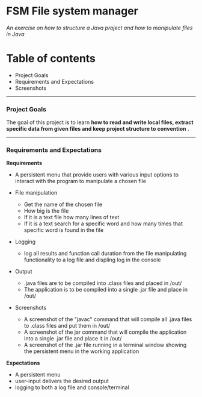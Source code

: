 # FSM File system manager #
*An exercise on how to structure a Java project and how to manipulate files in Java*


# Table of contents

- Project Goals
- Requirements and Expectations
- Screenshots

---
### Project Goals ### 
The goal of this project is to learn **how to read and write local files, extract specific data from given files and keep project structure to convention** .

---
### Requirements and Expectations ### 

**Requirements**

- A persistent menu that provide users with various input options to interact with the program to manipulate a chosen file

- File manipulation
    - Get the name of the chosen file
    - How big is the file
    - If it is a text file how many lines of text 
    - If it is a text search for a specific word 
      and how many times that specific word is found in the file
- Logging
    - log all results and function call duration from the file manipulating functionality to a log file and displing log in the console
- Output
   - .java files are to be compiled into .class files and placed in /out/ 
   - The application is to be compiled into a single .jar file and place in /out/
- Screenshots 
    - A screenshot of the "javac" command that will compile all .java files to .class files and put them in /out/
    - A screenshot of the jar command that will compile the application into a single .jar file and place it in /out/
    - A screenshot of the .jar file running in a terminal window showing the persistent menu in the working application 

**Expectations**
- A persistent menu
- user-input delivers the desired output 
- logging to both a log file and console/terminal
